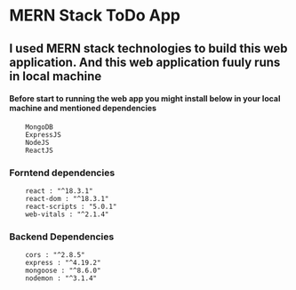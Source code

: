 # MERN Stack ToDo App

## I used MERN stack technologies to build this web application. And this web application fuuly runs in local machine

#### Before start to running the web app you might install below in your local machine and mentioned dependencies
        MongoDB
        ExpressJS
        NodeJS
        ReactJS
  
### Forntend dependencies
        react : "^18.3.1"
        react-dom : "^18.3.1"
        react-scripts : "5.0.1"
        web-vitals : "^2.1.4"

### Backend Dependencies
        cors : "^2.8.5"
        express : "^4.19.2"
        mongoose : "^8.6.0"
        nodemon : "^3.1.4"
 
 
